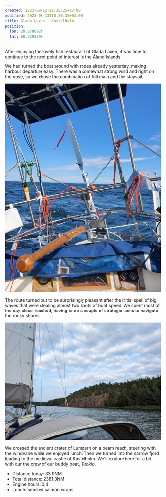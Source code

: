 ```yaml
---
created: 2023-08-12T21:35:25+03:00
modified: 2023-08-13T10:20:35+03:00
title: Glada Laxen - Kastelholm
position:
  lon: 20.0786924
  lat: 60.2293798
---
```


After enjoying the lovely fish restaurant of Glada Laxen, it was time to continue to the next point of interest in the Åland Islands.

We had turned the boat around with ropes already yesterday, making harbour departure easy. There was a somewhat strong wind and right on the nose, so we chose the combination of full main and the staysail.

![Image](../2023/d49ddeb4c055c95849a96bd0bc2153aa.jpg) 

The route turned out to be surprisingly pleasant after the initial spell of big waves that were stealing almost two knots of boat speed. We spent most of the day close-reached, having to do a couple of strategic tacks to navigate the rocky shores.

![Image](../2023/065e22658188b4abda9450d0c1c5b300.jpg) 

We crossed the ancient crater of Lumparn on a beam reach, steering with the windvane while we enjoyed lunch. Then we turned into the narrow fjord leading to the medieval castle of Kastelholm. We'll explore here for a bit with our the crew of our buddy boat, _Tuokio_.

* Distance today: 33.9NM
* Total distance: 2381.3NM
* Engine hours: 0.4
* Lunch: smoked salmon wraps
